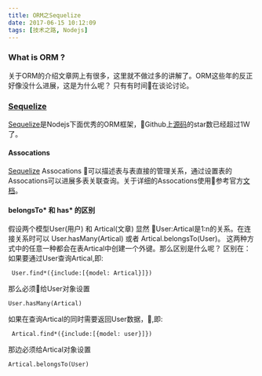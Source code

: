 ```yaml
---
title: ORM之Sequelize
date: 2017-06-15 10:12:09
tags: [技术之路, Nodejs]
---
```


### What is ORM ?
 关于ORM的介绍文章网上有很多，这里就不做过多的讲解了。ORM这些年的反正好像没什么进展，这是为什么呢？ 只有有时间在谈论讨论。

 ### [Sequelize][1]
[Sequelize][1]是Nodejs下面优秀的ORM框架，Github上[源码][2]的star数已经超过1W了。
#### Assocations
[Sequelize][1] Assocations 可以描述表与表直接的管理关系，通过设置表的Assocations可以进展多表关联查询。关于详细的Assocations使用参考官方[文档][1]。
#### belongsTo* 和 has* 的区别
假设两个模型User(用户) 和 Artical(文章) 显然 User:Artical是1:n的关系。在连接关系时可以
User.hasMany(Artical) 或者 Artical.belongsTo(User)。 这两种方式中的任意一种都会在表Artical中创建一个外键。那么区别是什么呢？
区别在：如果要通过User查询Artical,即:
```
 User.find*({include:[{model: Artical}]})
 ```
那么必须给User对象设置
```
User.hasMany(Artical)
```
如果在查询Artical的同时需要返回User数据，,即:
```
 Artical.find*({include:[{model: user}]})

```
那边必须给Artical对象设置
```
Artical.belongsTo(User)
```

[1]:http://www.nodeclass.com/api/sequelize.html
[2]:https://github.com/sequelize/sequelize